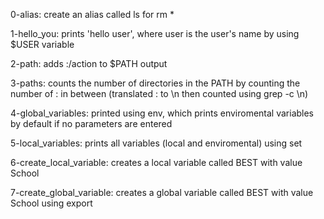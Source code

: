 0-alias: create an alias called ls for rm *

1-hello_you: prints 'hello user', where user is the user's name by using $USER variable

2-path: adds :/action to $PATH output

3-paths: counts the number of directories in the PATH by counting the number of : in between (translated : to \n then counted using grep -c \n)

4-global_variables: printed using env, which prints enviromental variables by default if no parameters are entered

5-local_variables: prints all variables (local and enviromental) using set

6-create_local_variable: creates a local variable called BEST with value School

7-create_global_variable: creates a global variable called BEST with value School using export
